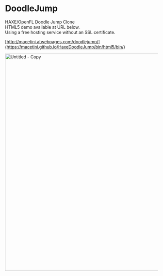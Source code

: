 # DoodleJump
HAXE/OpenFL Doodle Jump Clone<br />
HTML5 demo available at URL below.<br />
Using a free hosting service without an SSL certificate.

[http://macetini.atwebpages.com/doodlejump/](https://macetini.github.io/HaxeDoodleJump/bin/html5/bin/)

<img width="540" height="715" alt="Untitled - Copy" src="https://github.com/user-attachments/assets/20ac2e39-6b1b-45a9-86e9-01abf70e7a5d" />
